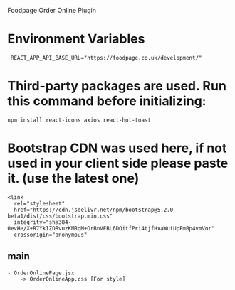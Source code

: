 Foodpage Order Online Plugin

# Environment Variables

     REACT_APP_API_BASE_URL="https://foodpage.co.uk/development/"

# Third-party packages are used. Run this command before initializing:

    npm install react-icons axios react-hot-toast

# Bootstrap CDN was used here, if not used in your client side please paste it. (use the latest one)

    <link
      rel="stylesheet"
      href="https://cdn.jsdelivr.net/npm/bootstrap@5.2.0-beta1/dist/css/bootstrap.min.css"
      integrity="sha384-0evHe/X+R7YkIZDRvuzKMRqM+OrBnVFBL6DOitfPri4tjfHxaWutUpFmBp4vmVor"
      crossorigin="anonymous"

## main
    - OrderOnlinePage.jsx
        -> OrderOnlineApp.css [For style]
